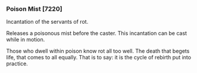 ### Poison Mist [7220]

Incantation of the servants of rot.

Releases a poisonous mist before the caster. This incantation can be cast while in motion.

Those who dwell within poison know rot all too well. The death that begets life, that comes to all equally. That is to say: it is the cycle of rebirth put into practice.